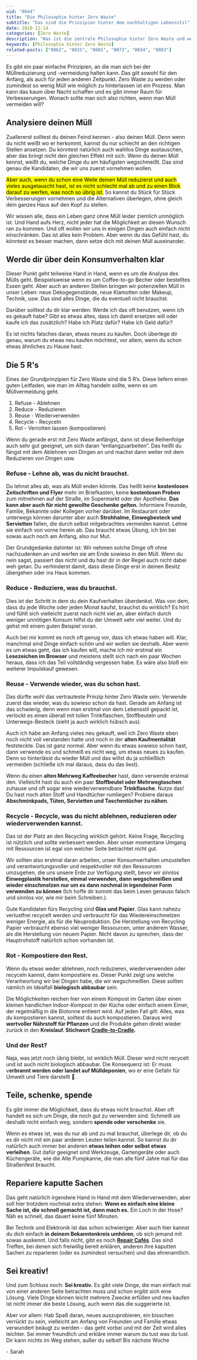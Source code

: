 ```yaml
---
uid: "0044"
title: "Die Philosophie hinter Zero Waste"
subtitle: "Das sind die Prinzipien hinter dem nachhaltigen Lebensstil"
date: 2018-11-14
categories: [Zero Waste]
description: "Was ist die zentrale Philosophie hinter Zero Waste und welche Prinzipien solltest du verfolgen, wenn dir dieser Lebensstsil wichtig ist? Ich verrate es dir!"
keywords: [Philosophie hinter Zero Waste]
related-posts: ["0062", "0025", "0001", "0073", "0034", "0083"]
---
```

Es gibt ein paar einfache Prinzipien, an die man sich bei der Müllreduzierung und -vermeidung halten kann. Das gilt sowohl für den Anfang, als auch für jeden anderen Zeitpunkt. Zero Waste zu werden oder zumindest so wenig Müll wie möglich zu hinterlassen ist ein Prozess. Man kann das kaum über Nacht schaffen und es gibt immer Raum für Verbesserungen. Wonach sollte man sich also richten, wenn man Müll vermeiden will?

## Analysiere deinen Müll
Zuallererst solltest du deinen Feind kennen - also deinen Müll. Denn wenn du nicht weißt wo er herkommt, kannst du nur schlecht an den richtigen Stellen ansetzen. Du könntest natürlich auch wahllos Dinge austauschen, aber das bringt nicht den gleichen Effekt mit sich. Wenn du deinen Müll kennst, weißt du, welche Dinge du am häufigsten wegschmeißt. Das sind genau die Kandidaten, die wir uns zuerst vornehmen wollen.

<mark>Aber auch, wenn du schon eine Weile deinen Müll reduzierst und auch vieles ausgetauscht hast, ist es nicht schlecht mal ab und zu einen Blick darauf zu werfen, was noch so übrig ist.</mark> So kannst du Stück für Stück Verbesserungen vornehmen und die Alternativen überlegen, ohne gleich dein ganzes Haus auf den Kopf zu stellen.

Wir wissen alle, dass ein Leben ganz ohne Müll leider ziemlich unmöglich ist. Und Hand aufs Herz, nicht jeder hat die Möglichkeit an diesen Wunsch ran zu kommen. Und oft wollen wir uns in einigen Dingen auch einfach nicht einschränken. Das ist alles kein Problem. Aber wenn du das Gefühl hast, du könntest es besser machen, dann setze dich mit deinen Müll auseinander.

## Werde dir über dein Konsum&shy;verhalten klar
Dieser Punkt geht teilweise Hand in Hand, wenn es um die Analyse des Mülls geht. Beispielsweise wenn es um Coffee-to-go Becher oder bestelltes Essen geht. Aber auch an anderen Stellen bringen wir potenziellen Müll in unser Leben: neue Dekogegenstände, neue Klamotten oder Makeup, Technik, usw. Das sind alles Dinge, die du eventuell nicht brauchst.

Darüber solltest du dir klar werden: Werde ich das oft benutzen, wenn ich es gekauft habe? Gibt es etwas altes, dass ich damit ersetzen will oder kaufe ich das zusätzlich? Habe ich Platz dafür? Habe ich Geld dafür?

Es ist nichts falsches daran, etwas neues zu kaufen. Doch überlege dir genau, warum du etwas neu kaufen möchtest, vor allem, wenn du schon etwas ähnliches zu Hause hast.

## Die 5 R's
Eines der Grundprinzipien für Zero Waste sind die 5 R’s. Diese liefern einen guten Leitfaden, wie man im Alltag handeln sollte, wenn es um Müllvermeidung geht.

  1. Refuse - Ablehnen
  2. Reduce - Reduzieren
  3. Reuse - Wiederverwenden
  4. Recycle - Recyceln
  5. Rot - Verrotten lassen (kompostieren)

Wenn du gerade erst mit Zero Waste anfängst, dann ist diese Reihenfolge auch sehr gut geeignet, um sich daran “entlangzuarbeiten”. Das heißt du fängst mit dem Ablehnen von Dingen an und machst dann weiter mit dem Reduzieren von Dingen usw.

### Refuse - Lehne ab, was du nicht brauchst.
Du lehnst alles ab, was als Müll enden könnte. Das heißt keine **kostenlosen Zeitschriften und Flyer** mehr im Briefkasten, keine **kostenlosen Proben** zum mitnehmen auf der Straße, im Supermarkt oder der Apotheke. **Das kann aber auch für nicht gewollte Geschenke gelten.** Informiere Freunde, Familie, Bekannte oder Kollegen vorher darüber. Im Restaurant oder unterwegs können darunter aber auch **Strohhalme, Einwegbesteck und Servietten** fallen, die durch selbst mitgebrachtes vermeiden kannst. Lehne sie einfach von vorne herein ab. Das braucht etwas Übung, ich bin bei sowas auch noch am Anfang, also nur Mut.

Der Grundgedanke dahinter ist: Wir nehmen solche Dinge oft ohne nachzudenken an und werfen sie am Ende sowieso in den Müll. Wenn du nein sagst, passiert das nicht und du hast dir in der Regel auch nicht dabei weh getan. Du verhinderst damit, dass diese Dinge erst in deinen Besitz übergehen oder ins Haus kommen.

### Reduce - Reduziere, was du brauchst.
Dies ist der Schritt in dem du dein Kaufverhalten überdenkst. Was von dem, dass du jede Woche oder jeden Monat kaufst, brauchst du wirklich? Es hört und fühlt sich vielleicht zuerst nach nicht viel an, aber einfach durch weniger unnötigen Konsum hilfst du der Umwelt sehr viel weiter. Und du gehst mit einem guten Beispiel voran.

Auch bei mir kommt es noch oft genug vor, dass ich etwas haben will. Klar, manchmal sind Dinge einfach schön und wir wollen sie deshalb. Aber wenn es um etwas geht, das ich kaufen will, mache ich mir erstmal ein **Lesezeichen im Browser** und meistens stellt sich nach ein paar Wochen heraus, dass ich das Teil vollständig vergessen habe. Es wäre also bloß ein weiterer Impulskauf gewesen.

### Reuse - Verwende wieder, was du schon hast.
Das dürfte wohl das vertrauteste Prinzip hinter Zero Waste sein. Verwende zuerst das wieder, was du sowieso schon da hast. Gerade am Anfang ist das schwierig, denn wenn man erstmal von dem Lebensstil gepackt ist, verlockt es einen überall mit tollen Trinkflaschen, Stoffbeuteln und Unterwegs-Besteck (sieht ja auch wirklich hübsch aus).

Auch ich habe am Anfang vieles neu gekauft, weil ich Zero Waste eben noch nicht voll verstanden hatte und noch in der **alten Kaufmentalität** feststeckte. Das ist ganz normal. Aber wenn du etwas sowieso schon hast, dann verwende es und schmeiß es nicht weg, um etwas neues zu kaufen. Denn so hinterlässt du wieder Müll und das willst du ja schließlich vermeiden (schließe ich mal daraus, dass du das liest).

Wenn du einen **alten Mehrweg Kaffeebecher** hast, dann verwende erstmal den. Vielleicht hast du auch ein paar **Stoffbeutel oder Mehrwegtaschen** zuhause und oft sogar eine wiederverwendbare **Trinkflasche**. Nutze das! Du hast noch alten Stoff und Handtücher rumliegen? Probiere daraus **Abschminkpads, Tüten, Servietten und Taschentücher zu nähen**.

### Recycle - Recycle, was du nicht ablehnen, reduzieren oder wiederverwenden kannst.
Das ist der Platz an den Recycling wirklich gehört. Keine Frage, Recycling ist nützlich und sollte verbessert werden. Aber unser momentane Umgang mit Ressourcen ist egal von welcher Seite betrachtet nicht gut.

Wir sollten also erstmal daran arbeiten, unser Konsumverhalten umzustellen und verantwortungsvoller und respektvoller mit den Ressourcen umzugehen, die uns unsere Erde zur Verfügung stellt, bevor wir sinnlos **Einwegplastik herstellen, einmal verwenden, dann wegschmeißen und wieder einschmelzen nur um es dann nochmal in irgendeiner Form verwenden zu können** (Ich hoffe dir kommt das beim Lesen genauso falsch und sinnlos vor, wie mir beim Schreiben.).

Gute Kandidaten fürs Recycling sind **Glas und Papier**. Glas kann nahezu verlustfrei recycelt werden und verbraucht für das Wiedereinschmelzen weniger Energie, als für die Neuproduktion. Die Herstellung von Recycling Papier verbraucht ebenso viel weniger Ressourcen, unter anderem Wasser, als die Herstellung von neuem Papier. Nicht davon zu sprechen, dass der Hauptrohstoff natürlich schon vorhanden ist.

### Rot - Kompostiere den Rest.
Wenn du etwas weder ablehnen, noch reduzieren, wiederverwenden oder recyceln kannst, dann kompostiere es. Dieser Punkt zeigt uns welche Verantwortung wir bei Dingen habe, die wir wegschmeißen. Diese sollten nämlich im Idealfall **biologisch abbaubar** sein.

Die Möglichkeiten reichen hier von einem Kompost im Garten über einen kleinen handlichen Indoor-Kompost in der Küche oder einfach einem Eimer, der regelmäßig in die Biotonne entleert wird. Auf jeden Fall gilt: Alles, was du kompostieren kannst, solltest du auch kompostieren. Daraus wird **wertvoller Nährstoff für Pflanzen** und die Produkte gehen direkt wieder zurück in den **Kreislauf. Stichwort** [**Cradle-to-Cradle**](https://de.wikipedia.org/wiki/Cradle_to_Cradle)**.**

### Und der Rest?
Naja, was jetzt noch übrig bleibt, ist wirklich Müll. Dieser wird nicht recycelt und ist auch nicht biologisch abbaubar. Die Konsequenz ist: Er muss v**erbrannt werden oder landet auf Mülldeponien**, wo er eine Gefahr für Umwelt und Tiere darstellt 🙁 .

## Teile, schenke, spende
Es gibt immer die Möglichkeit, dass du etwas nicht brauchst. Aber oft handelt es sich um Dinge, die noch gut zu verwenden sind. Schmeiß sie deshalb nicht einfach weg, sondern **spende oder verschenke** sie.

Wenn es etwas ist, was du nur ab und zu mal brauchst, überlege dir, ob du es dir nicht mit ein paar anderen Leuten teilen kannst. So kannst du dir natürlich auch immer bei anderen **etwas leihen oder selbst etwas verleihen**. Gut dafür geeignet sind Werkzeuge, Gartengeräte oder auch Küchengeräte, wie die Alte Pumpkanne, die man alle fünf Jahre mal für das Straßenfest braucht.

## Repariere kaputte Sachen
Das geht natürlich irgendwie Hand in Hand mit dem Wiederverwenden, aber soll hier trotzdem nochmal extra stehen. **Wenn es einfach eine kleine Sache ist, die schnell gemacht ist, dann mach es.** Ein Loch in der Hose? Näh es schnell, das dauert keine fünf Minuten.

Bei Technik und Elektronik ist das schon schwieriger. Aber auch hier kannst du dich einfach **in deinem Bekanntenkreis umhören**, ob sich jemand mit sowas auskennt. Und falls nicht, gibt es noch [**Repair Cafés**](https://repaircafe.org/de/). Das sind Treffen, bei denen sich freiwillig bereit erklären, anderen ihre kaputten Sachen zu reparieren (oder es zumindest versuchen) und das ehrenamtlich.

## Sei kreativ!
Und zum Schluss noch: **Sei kreativ.** Es gibt viele Dinge, die man einfach mal von einer anderen Seite betrachten muss und schon ergibt sich eine Lösung. Viele Dinge können leicht mehrere Zwecke erfüllen und neu kaufen ist nicht immer die beste Lösung, auch wenn das die suggerierte ist.

Aber vor allem: Hab Spaß daran, neues auszuprobieren, ein bisschen verrückt zu sein, vielleicht am Anfang von Freunden und Familie etwas verwundert beäugt zu werden - das geht vorbei und mit der Zeit wird alles leichter. Sei immer freundlich und erkläre immer warum du tust was du tust. Dir kann nichts im Weg stehen, außer du selbst! Bis nächste Woche

\- Sarah
